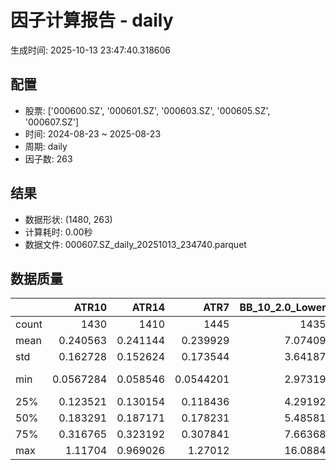 # 因子计算报告 - daily

生成时间: 2025-10-13 23:47:40.318606

## 配置

- 股票: ['000600.SZ', '000601.SZ', '000603.SZ', '000605.SZ', '000607.SZ']
- 时间: 2024-08-23 ~ 2025-08-23
- 周期: daily
- 因子数: 263

## 结果

- 数据形状: (1480, 263)
- 计算耗时: 0.00秒
- 数据文件: 000607.SZ_daily_20251013_234740.parquet

## 数据质量

|       |        ATR10 |       ATR14 |         ATR7 |   BB_10_2.0_Lower |   BB_10_2.0_Middle |   BB_10_2.0_Upper |   BB_10_2.0_Width |   BB_15_2.0_Lower |   BB_15_2.0_Middle |   BB_15_2.0_Upper |   BB_15_2.0_Width |   BB_20_2.0_Lower |   BB_20_2.0_Middle |   BB_20_2.0_Upper |   BB_20_2.0_Width |    BOLB_20 |     CCI10 |     CCI14 |     CCI20 |      EMA12 |      EMA15 |      EMA20 |       EMA3 |       EMA5 |       EMA8 |    FIXLB10 |     FIXLB3 |     FIXLB5 |     FIXLB8 |     FMAX10 |     FMAX15 |     FMAX20 |      FMAX5 |    FMEAN10 |    FMEAN15 |    FMEAN20 |     FMEAN5 |     FMIN10 |     FMIN15 |     FMIN20 |      FMIN5 |     FSTD10 |     FSTD15 |     FSTD20 |      FSTD5 |   Flow_Price_Divergence |   Flow_Reversal_Ratio |   Flow_Tier_Ratio_Delta |   Institutional_Absorption |    LEXLB10 |     LEXLB3 |     LEXLB5 |     LEXLB8 |   LargeOrder_Ratio |       MA10 |       MA15 |       MA20 |        MA3 |        MA5 |        MA8 |         MACD |   MACD_12_26_9 |   MACD_6_13_4 |   MACD_8_17_5 |      MACD_HIST |   MACD_SIGNAL |   MEANLB10 |    MEANLB3 |    MEANLB5 |    MEANLB8 |       MSTD10 |       MSTD15 |        MSTD5 |   MainFlow_Momentum |   MainNetInflow_Rate |     Momentum1 |    Momentum10 |    Momentum12 |    Momentum15 |    Momentum20 |     Momentum3 |     Momentum5 |     Momentum8 |   MoneyFlow_Consensus |   MoneyFlow_Hierarchy |   Northbound_NetInflow_Rate |              OBV |   OBV_SMA10 |   OBV_SMA15 |   OBV_SMA20 |   OBV_SMA5 |   OrderConcentration |   Position10 |   Position12 |   Position15 |   Position20 |   Position25 |   Position30 |   Position5 |   Position8 |       RAND |     RANDNX |      RANDX |      RPROB |    RPROBCX |    RPROBNX |     RPROBX |       RSI |     RSI10 |     RSI14 |       RSI7 |       STCX |          STOCH |   STOCH_10_14 |   STOCH_14_20 |   STOCH_7_10 |        STX |   SuperLargeOrder_Ratio |   TA_ADXR_14 |   TA_ADX_14 |   TA_APO_fastperiod12_matype0_slowperiod26 |   TA_AROONOSC_14 |   TA_AROON_14_down |   TA_AROON_14_up |   TA_CCI_14 |   TA_CDL2CROWS |   TA_CDL3BLACKCROWS |   TA_CDL3INSIDE |   TA_CDL3LINESTRIKE |   TA_CDL3OUTSIDE |   TA_CDL3STARSINSOUTH |   TA_CDL3WHITESOLDIERS |   TA_CDLABANDONEDBABY |   TA_CDLADVANCEBLOCK |   TA_CDLBELTHOLD |   TA_CDLBREAKAWAY |   TA_CDLCLOSINGMARUBOZU |   TA_CDLCONCEALBABYSWALL |   TA_CDLCOUNTERATTACK |   TA_CDLDARKCLOUDCOVER |   TA_CDLDOJI |   TA_CDLDOJISTAR |   TA_CDLDRAGONFLYDOJI |   TA_CDLENGULFING |   TA_CDLEVENINGDOJISTAR |   TA_CDLEVENINGSTAR |   TA_CDLGAPSIDESIDEWHITE |   TA_CDLGRAVESTONEDOJI |   TA_CDLHAMMER |   TA_CDLHANGINGMAN |   TA_CDLHARAMI |   TA_CDLHARAMICROSS |   TA_CDLHIGHWAVE |   TA_CDLHIKKAKE |   TA_CDLHOMINGPIGEON |   TA_CDLIDENTICAL3CROWS |   TA_CDLINNECK |   TA_CDLINVERTEDHAMMER |   TA_CDLKICKING |   TA_CDLKICKINGBYLENGTH |   TA_CDLLADDERBOTTOM |   TA_CDLLONGLEGGEDDOJI |   TA_CDLLONGLINE |   TA_CDLMARUBOZU |   TA_CDLMATCHINGLOW |   TA_CDLMATHOLD |   TA_CDLMORNINGDOJISTAR |   TA_CDLMORNINGSTAR |   TA_CDLONNECK |   TA_CDLPIERCING |   TA_CDLRICKSHAWMAN |   TA_CDLRISEFALL3METHODS |   TA_CDLSEPARATINGLINES |   TA_CDLSHOOTINGSTAR |   TA_CDLSHORTLINE |   TA_CDLSPINNINGTOP |   TA_CDLSTALLEDPATTERN |   TA_CDLSTICKSANDWICH |   TA_CDLTAKURI |   TA_CDLTASUKIGAP |   TA_CDLTHRUSTING |   TA_CDLTRISTAR |   TA_CDLUNIQUE3RIVER |   TA_CDLUPSIDEGAP2CROWS |   TA_CDLXSIDEGAP3METHODS |   TA_DEMA_10 |   TA_DEMA_20 |   TA_DEMA_5 |   TA_DX_14 |   TA_EMA_10 |   TA_EMA_20 |   TA_EMA_30 |   TA_EMA_5 |   TA_EMA_60 |   TA_KAMA_10 |   TA_KAMA_20 |   TA_MFI_14 |   TA_MIDPRICE_10 |   TA_MIDPRICE_20 |   TA_MIDPRICE_5 |   TA_MOM_10 |   TA_ROCP_10 |   TA_ROCR100_10 |   TA_ROCR_10 |   TA_ROC_10 |   TA_RSI_14 |     TA_SAR |   TA_SMA_10 |   TA_SMA_20 |   TA_SMA_30 |   TA_SMA_5 |   TA_SMA_60 |   TA_STOCHF_D |   TA_STOCHF_K |   TA_STOCHRSI_fastd_period3_fastk_period5_timeperiod14_D |   TA_STOCHRSI_fastd_period3_fastk_period5_timeperiod14_K |   TA_STOCH_D |   TA_STOCH_K |   TA_T3_10 |   TA_T3_20 |    TA_T3_5 |   TA_TEMA_10 |   TA_TEMA_20 |   TA_TEMA_5 |   TA_TRIMA_10 |   TA_TRIMA_20 |   TA_TRIMA_5 |   TA_TRIX_14 |   TA_ULTOSC_timeperiod17_timeperiod214_timeperiod328 |   TA_WILLR_14 |   TA_WMA_10 |   TA_WMA_20 |   TA_WMA_5 |   TRENDLB10 |     TRENDLB3 |     TRENDLB5 |    TRENDLB8 |     Trend10 |     Trend12 |     Trend15 |     Trend20 |     Trend25 |       Trend5 |      Trend8 |     VWAP10 |     VWAP15 |     VWAP20 |     VWAP25 |     VWAP30 |   Volume_Momentum10 |   Volume_Momentum15 |   Volume_Momentum20 |   Volume_Momentum25 |   Volume_Momentum30 |   Volume_Ratio10 |   Volume_Ratio15 |   Volume_Ratio20 |   Volume_Ratio25 |   Volume_Ratio30 |   WILLR14 |   WILLR18 |   WILLR21 |    WILLR9 |
|:------|-------------:|------------:|-------------:|------------------:|-------------------:|------------------:|------------------:|------------------:|-------------------:|------------------:|------------------:|------------------:|-------------------:|------------------:|------------------:|-----------:|----------:|----------:|----------:|-----------:|-----------:|-----------:|-----------:|-----------:|-----------:|-----------:|-----------:|-----------:|-----------:|-----------:|-----------:|-----------:|-----------:|-----------:|-----------:|-----------:|-----------:|-----------:|-----------:|-----------:|-----------:|-----------:|-----------:|-----------:|-----------:|------------------------:|----------------------:|------------------------:|---------------------------:|-----------:|-----------:|-----------:|-----------:|-------------------:|-----------:|-----------:|-----------:|-----------:|-----------:|-----------:|-------------:|---------------:|--------------:|--------------:|---------------:|--------------:|-----------:|-----------:|-----------:|-----------:|-------------:|-------------:|-------------:|--------------------:|---------------------:|--------------:|--------------:|--------------:|--------------:|--------------:|--------------:|--------------:|--------------:|----------------------:|----------------------:|----------------------------:|-----------------:|------------:|------------:|------------:|-----------:|---------------------:|-------------:|-------------:|-------------:|-------------:|-------------:|-------------:|------------:|------------:|-----------:|-----------:|-----------:|-----------:|-----------:|-----------:|-----------:|----------:|----------:|----------:|-----------:|-----------:|---------------:|--------------:|--------------:|-------------:|-----------:|------------------------:|-------------:|------------:|-------------------------------------------:|-----------------:|-------------------:|-----------------:|------------:|---------------:|--------------------:|----------------:|--------------------:|-----------------:|----------------------:|-----------------------:|----------------------:|---------------------:|-----------------:|------------------:|------------------------:|-------------------------:|----------------------:|-----------------------:|-------------:|-----------------:|----------------------:|------------------:|------------------------:|--------------------:|-------------------------:|-----------------------:|---------------:|-------------------:|---------------:|--------------------:|-----------------:|----------------:|---------------------:|------------------------:|---------------:|-----------------------:|----------------:|------------------------:|---------------------:|-----------------------:|-----------------:|-----------------:|--------------------:|----------------:|------------------------:|--------------------:|---------------:|-----------------:|--------------------:|-------------------------:|------------------------:|---------------------:|------------------:|--------------------:|-----------------------:|----------------------:|---------------:|------------------:|------------------:|----------------:|---------------------:|------------------------:|-------------------------:|-------------:|-------------:|------------:|-----------:|------------:|------------:|------------:|-----------:|------------:|-------------:|-------------:|------------:|-----------------:|-----------------:|----------------:|------------:|-------------:|----------------:|-------------:|------------:|------------:|-----------:|------------:|------------:|------------:|-----------:|------------:|--------------:|--------------:|---------------------------------------------------------:|---------------------------------------------------------:|-------------:|-------------:|-----------:|-----------:|-----------:|-------------:|-------------:|------------:|--------------:|--------------:|-------------:|-------------:|-----------------------------------------------------:|--------------:|------------:|------------:|-----------:|------------:|-------------:|-------------:|------------:|------------:|------------:|------------:|------------:|------------:|-------------:|------------:|-----------:|-----------:|-----------:|-----------:|-----------:|--------------------:|--------------------:|--------------------:|--------------------:|--------------------:|-----------------:|-----------------:|-----------------:|-----------------:|-----------------:|----------:|----------:|----------:|----------:|
| count | 1430         | 1410        | 1445         |        1435       |         1435       |        1435       |        1435       |        1410       |         1410       |        1410       |        1410       |        1385       |         1385       |        1385       |        1385       | 1480       | 1390      | 1350      | 1290      | 1480       | 1480       | 1480       | 1480       | 1480       | 1480       | 1480       | 1480       | 1480       | 1480       | 1435       | 1410       | 1385       | 1460       | 1480       | 1480       | 1480       | 1480       | 1480       | 1480       | 1480       | 1480       | 1480       | 1480       | 1480       | 1480       |              208        |           1480        |             929         |                1480        | 1480       | 1480       | 1480       | 1480       |                  0 | 1435       | 1410       | 1385       | 1470       | 1460       | 1445       | 1315         |   1315         |  1405         |  1380         | 1315           |  1315         | 1480       | 1480       | 1480       | 1480       | 1435         | 1410         | 1460         |                   0 |        1464          | 1430          | 1430          | 1430          | 1430          | 1430          | 1430          | 1430          | 1430          |           1475        |        1197           |               1464          |   1480           |  1435       |  1410       |  1385       | 1460       |        1197          |  1435        |  1425        |  1410        |  1385        |  1360        |  1335        | 1460        | 1445        | 1480       | 1480       | 1480       | 1480       | 1480       | 1480       | 1480       | 1410      | 1430      | 1410      | 1445       | 1480       | 1395           |     1305      |    1225       |   1360       | 1480       |                       0 |    1345      |   1345      |                                 1425       |       1480       |         1480       |       1480       |   1350      |   1480         |         1480        |      1480       |          1480       |       1480       |             1465      |             1480       |          1480         |          1480        |      1480        |              1480 |              1480       |                     1480 |                  1480 |            1480        |    1480      |      1480        |           1480        |        1480       |             1480        |         1480        |             1480         |            1480        |     1480       |         1480       |    1480        |          1480       |       1480       |       1480      |          1480        |             1480        |           1480 |            1480        |            1480 |                    1480 |                 1480 |             1480       |       1480       |      1480        |         1480        |            1480 |             1480        |         1480        |   1480         |     1480         |          1480       |                     1480 |             1480        |           1480       |         1480      |          1480       |            1480        |           1480        |    1480        |              1480 |       1480        |    1480         |                 1480 |                    1480 |             1480         |   1480       |   1480       |  1480       | 1480       |  1480       |  1480       |  1480       | 1480       |  1480       |   1435       |   1385       |  1480       |       1480       |       1480       |      1480       |  1480       |   1480       |      1480       |   1480       | 1430        |   1410      | 1480       |  1435       |  1385       |  1335       | 1460       |  1185       |    1480       |    1480       |                                               1480       |                                               1480       |   1480       |   1480       | 1480       | 1480       | 1480       |   1480       |   1480       |  1480       |    1435       |    1385       |   1460       |   1480       |                                           1480       |     1415      |  1435       |  1385       | 1460       | 1435        | 1470         | 1460         | 1445        | 1435        | 1425        | 1410        | 1385        | 1360        | 1460         | 1445        | 1385       | 1385       | 1385       | 1385       | 1385       |       1430          |       1430          |       1430          |       1430          |       1430          |       1480       |       1480       |       1480       |       1480       |       1480       | 1415      | 1395      | 1380      | 1440      |
| mean  |    0.240563  |    0.241144 |    0.239929  |           7.07409 |            7.1166  |           7.1591  |           7.1166  |           7.07144 |            7.12522 |           7.179   |           7.12522 |           7.07096 |            7.13452 |           7.19808 |           7.13452 |    7.10338 |   17.1235 |   24.391  |   23.0953 |    7.04784 |    7.03289 |    7.00799 |    7.09293 |    7.08277 |    7.06775 |    7.10338 |    7.10338 |    7.10338 |    7.10338 |    7.1166  |    7.12522 |    7.13452 |    7.1084  |    7.10338 |    7.10338 |    7.10338 |    7.10338 |    7.10338 |    7.10338 |    7.10338 |    7.10338 |    7.10338 |    7.10338 |    7.10338 |    7.10338 |               -0.104619 |              0.829054 |               0.61044   |                   0.185811 |    7.10338 |    7.10338 |    7.10338 |    7.10338 |                nan |    7.1166  |    7.12522 |    7.13452 |    7.10574 |    7.1084  |    7.11323 |    0.0757432 |      0.0757432 |     0.0374547 |     0.0490839 |   -0.00156337  |     0.0773065 |    7.10338 |    7.10338 |    7.10338 |    7.10338 |    0.224014  |    0.278345  |    0.155542  |                 nan |          -0.00974288 |    0.0204607  |    0.0204607  |    0.0204607  |    0.0204607  |    0.0204607  |    0.0204607  |    0.0204607  |    0.0204607  |              0.404418 |        -904.214       |                 -0.0035979  |      1.03986e+06 |     7.1166  |     7.12522 |     7.13452 |    7.1084  |         390.589      |     0.485801 |     0.486937 |     0.492525 |     0.502176 |     0.511151 |     0.512999 |    0.482634 |    0.48501  |    7.10338 |    7.10338 |    7.10338 |    7.10338 |    7.10338 |    7.10338 |    7.10338 |   53.1544 |   52.8343 |   53.1544 |   52.4946  |    7.10338 |   49.2552      |       48.3577 |      48.0441  |     48.5418  |    7.10338 |                     nan |      28.1643 |     28.1643 |                                    7.11998 |          7.10338 |            7.10338 |          7.10338 |     24.391  |     -0.0675676 |           -0.135135 |         0.27027 |             0.27027 |         -1.75676 |               51.8058 |                0.27027 |            -0.0675676 |            -0.608108 |         0.945946 |                 0 |                 1.35135 |                        0 |                     0 |              -0.405405 |      25.8108 |         0.135135 |              0.878378 |          -4.01351 |               -0.337838 |           -0.540541 |               -0.0675676 |               0.810811 |        2.56757 |           -1.95946 |       0.648649 |             1.02703 |          2.22973 |          0      |             0.135135 |               -0.202703 |              0 |               0.743243 |               0 |                       0 |                    0 |                8.10811 |          1.08108 |         0.675676 |            0.878378 |               0 |                0.540541 |            0.878378 |     -0.0675676 |        0.0675676 |             5.54054 |                        0 |               -0.540541 |             -0.27027 |           16.4189 |             2.02703 |              -0.472973 |              0.135135 |       0.878378 |                 0 |         -0.472973 |      -0.0675676 |                    0 |                       0 |               -0.0675676 |      7.05779 |      7.00799 |     7.08277 |    7.10338 |     7.05779 |     7.00799 |     6.9587  |    7.08277 |     6.81924 |      7.1166  |      7.13452 |     7.10338 |          7.10338 |          7.10338 |         7.10338 |     7.10338 |      7.10338 |         7.10338 |      7.10338 |    2.04607  |     53.1544 |    7.10338 |     7.1166  |     7.13452 |     7.15407 |    7.1084  |     7.17654 |       7.10338 |       7.10338 |                                                  7.10338 |                                                  7.10338 |      7.10338 |      7.10338 |    7.10338 |    7.10338 |    7.10338 |      7.05779 |      7.00799 |     7.08277 |       7.1166  |       7.13452 |      7.1084  |      7.10338 |                                              7.10338 |      -50.9835 |     7.1166  |     7.13452 |    7.1084  |    0.146369 |    0.047695  |    0.0657309 |    0.118395 |    0.146369 |    0.178321 |    0.230104 |    0.314562 |    0.387196 |    0.0657309 |    0.118395 |    7.22916 |    7.22916 |    7.22916 |    7.22916 |    7.22916 |          0.0204607  |          0.0204607  |          0.0204607  |          0.0204607  |          0.0204607  |          7.10338 |          7.10338 |          7.10338 |          7.10338 |          7.10338 |  -50.9835 |  -50.3153 |  -49.5512 |  -51.3219 |
| std   |    0.162728  |    0.152624 |    0.173544  |           3.64187 |            3.66227 |           3.68315 |           3.66227 |           3.62955 |            3.65501 |           3.68111 |           3.65501 |           3.61799 |            3.64757 |           3.67792 |           3.64757 |    3.67938 |   89.4037 |   92.2664 |   88.1533 |    3.63822 |    3.62851 |    3.61298 |    3.67036 |    3.66257 |    3.65176 |    3.67938 |    3.67938 |    3.67938 |    3.67938 |    3.66227 |    3.65501 |    3.64757 |    3.67089 |    3.67938 |    3.67938 |    3.67938 |    3.67938 |    3.67938 |    3.67938 |    3.67938 |    3.67938 |    3.67938 |    3.67938 |    3.67938 |    3.67938 |                0.50889  |              0.376589 |               8.90345   |                   0.389085 |    3.67938 |    3.67938 |    3.67938 |    3.67938 |                nan |    3.66227 |    3.65501 |    3.64757 |    3.67498 |    3.67089 |    3.66548 |    0.230143  |      0.230143  |     0.181624  |     0.195786  |    0.0841467   |     0.210374  |    3.67938 |    3.67938 |    3.67938 |    3.67938 |    0.245179  |    0.282476  |    0.184998  |                 nan |           0.02418    |    0.0988058  |    0.0988058  |    0.0988058  |    0.0988058  |    0.0988058  |    0.0988058  |    0.0988058  |    0.0988058  |              0.213165 |      507835           |                  0.0166479  |      1.77522e+06 |     3.66227 |     3.65501 |     3.64757 |    3.67089 |      258981          |     0.309769 |     0.308908 |     0.305102 |     0.295661 |     0.291293 |     0.280816 |    0.317493 |    0.310292 |    3.67938 |    3.67938 |    3.67938 |    3.67938 |    3.67938 |    3.67938 |    3.67938 |   11.6181 |   14.0964 |   11.6181 |   17.0687  |    3.67938 |   28.6635      |       19.4775 |      18.2942  |     20.3274  |    3.67938 |                     nan |      10.8142 |     10.8142 |                                    3.65934 |          3.67938 |            3.67938 |          3.67938 |     92.2664 |      2.59938   |            3.67483  |         8.21828 |             5.19348 |         18.6682  |               25.8003 |                5.19348 |             2.59938   |             7.77701  |        32.4634   |                 0 |                41.0914  |                        0 |                     0 |               6.35637  |      43.7742 |        22.3678   |              9.33409  |          32.7896  |                5.80452  |            7.33473  |                7.80047   |               8.97096  |       15.8219  |           13.8649  |      28.9105   |            20.3159  |         29.6776  |         33.7032 |             3.67483  |                4.49921  |              0 |               8.59196  |               0 |                       0 |                    0 |               27.3052  |         38.2005  |        20.4633   |            9.33409  |               0 |                7.33473  |            9.33409  |      2.59938   |        2.59938   |            22.8847  |                        0 |                8.20493  |              5.19348 |           46.3037 |            39.554   |               6.86334  |              3.67483  |       9.33409  |                 0 |          6.86334  |       2.59938   |                    0 |                       0 |                4.50327   |      3.64489 |      3.61298 |     3.66257 |    3.67938 |     3.64489 |     3.61298 |     3.58398 |    3.66257 |     3.5089  |      3.66227 |      3.64757 |     3.67938 |          3.67938 |          3.67938 |         3.67938 |     3.67938 |      3.67938 |         3.67938 |      3.67938 |    9.88058  |     11.6181 |    3.67938 |     3.66227 |     3.64757 |     3.63325 |    3.67089 |     3.58981 |       3.67938 |       3.67938 |                                                  3.67938 |                                                  3.67938 |      3.67938 |      3.67938 |    3.67938 |    3.67938 |    3.67938 |      3.64489 |      3.61298 |     3.66257 |       3.66227 |       3.64757 |      3.67089 |      3.67938 |                                              3.67938 |       30.723  |     3.66227 |     3.64757 |    3.67089 |    1.19287  |    0.866809  |    1.03043   |    1.15143  |    1.19287  |    1.2242   |    1.26161  |    1.28916  |    1.30767  |    1.03043   |    1.15143  |    3.66883 |    3.66883 |    3.66883 |    3.66883 |    3.66883 |          0.0988058  |          0.0988058  |          0.0988058  |          0.0988058  |          0.0988058  |          3.67938 |          3.67938 |          3.67938 |          3.67938 |          3.67938 |   30.723  |   29.8258 |   29.4048 |   30.976  |
| min   |    0.0567284 |    0.058546 |    0.0544201 |           2.97319 |            2.991   |           3.00881 |           2.991   |           2.9943  |            3.01    |           3.0257  |           3.01    |           3.00847 |            3.023   |           3.03753 |           3.023   |    2.88    | -366.66   | -250.9    | -220.029  |    2.94409 |    2.94903 |    2.95492 |    2.90563 |    2.91951 |    2.93354 |    2.88    |    2.88    |    2.88    |    2.88    |    2.991   |    3.01    |    3.023   |    2.916   |    2.88    |    2.88    |    2.88    |    2.88    |    2.88    |    2.88    |    2.88    |    2.88    |    2.88    |    2.88    |    2.88    |    2.88    |               -0.997125 |              0        |              -1         |                   0        |    2.88    |    2.88    |    2.88    |    2.88    |                nan |    2.991   |    3.01    |    3.023   |    2.90333 |    2.916   |    2.95875 |   -0.41415   |     -0.41415   |    -0.794581  |    -0.66478   |   -0.457906    |    -0.357768  |    2.88    |    2.88    |    2.88    |    2.88    |    0         |    0.0282506 |    0         |                 nan |          -0.0752822  |   -0.347376   |   -0.347376   |   -0.347376   |   -0.347376   |   -0.347376   |   -0.347376   |   -0.347376   |   -0.347376   |              0        |          -3.72468e+06 |                 -0.0808821  |     -4.88222e+06 |     2.991   |     3.01    |     3.023   |    2.916   |          -1.8127e+06 |     0        |     0        |     0        |     0        |     0        |     0        |    0        |    0        |    2.88    |    2.88    |    2.88    |    2.88    |    2.88    |    2.88    |    2.88    |   15.2009 |   13.0678 |   15.2009 |    8.62614 |    2.88    |   -1.05101e-14 |        5.7331 |       8.14046 |      5.52751 |    2.88    |                     nan |       7.8312 |      7.8312 |                                    2.99917 |          2.88    |            2.88    |          2.88    |   -250.9    |   -100         |         -100        |      -100       |             0       |       -100       |                0      |                0       |          -100         |          -100        |      -100        |                 0 |              -100       |                        0 |                     0 |            -100        |       0      |      -100        |              0        |        -100       |             -100        |         -100        |             -100         |               0        |        0       |         -100       |    -100        |          -100       |       -100       |       -200      |             0        |             -100        |              0 |               0        |               0 |                       0 |                    0 |                0       |       -100       |      -100        |            0        |               0 |                0        |            0        |   -100         |        0         |             0       |                        0 |             -100        |           -100       |         -100      |          -100       |            -100        |              0        |       0        |                 0 |       -100        |    -100         |                    0 |                       0 |             -100         |      2.93993 |      2.95492 |     2.91951 |    2.88    |     2.93993 |     2.95492 |     2.9619  |    2.91951 |     2.97019 |      2.991   |      3.023   |     2.88    |          2.88    |          2.88    |         2.88    |     2.88    |      2.88    |         2.88    |      2.88    |  -34.7376   |     15.2009 |    2.88    |     2.991   |     3.023   |     3.07733 |    2.916   |     3.37533 |       2.88    |       2.88    |                                                  2.88    |                                                  2.88    |      2.88    |      2.88    |    2.88    |    2.88    |    2.88    |      2.93993 |      2.95492 |     2.91951 |       2.991   |       3.023   |      2.916   |      2.88    |                                              2.88    |     -100      |     2.991   |     3.023   |    2.916   |   -2.67192  |   -1.1547    |   -1.78424   |   -2.38903  |   -2.67192  |   -2.95161  |   -3.05459  |   -3.24633  |   -3.17333  |   -1.78424   |   -2.38903  |    3.0327  |    3.0327  |    3.0327  |    3.0327  |    3.0327  |         -0.347376   |         -0.347376   |         -0.347376   |         -0.347376   |         -0.347376   |          2.88    |          2.88    |          2.88    |          2.88    |          2.88    | -100      | -100      | -100      | -100      |
| 25%   |    0.123521  |    0.130154 |    0.118436  |           4.29192 |            4.312   |           4.33194 |           4.312   |           4.28595 |            4.3155  |           4.34497 |           4.3155  |           4.26855 |            4.3045  |           4.33526 |           4.3045  |    4.3175  |  -45.9829 |  -41.1234 |  -37.2028 |    4.2797  |    4.27055 |    4.25226 |    4.30485 |    4.3091  |    4.29693 |    4.3175  |    4.3175  |    4.3175  |    4.3175  |    4.312   |    4.3155  |    4.3045  |    4.314   |    4.3175  |    4.3175  |    4.3175  |    4.3175  |    4.3175  |    4.3175  |    4.3175  |    4.3175  |    4.3175  |    4.3175  |    4.3175  |    4.3175  |               -0.527019 |              1        |              -0.273414  |                   0        |    4.3175  |    4.3175  |    4.3175  |    4.3175  |                nan |    4.312   |    4.3155  |    4.3045  |    4.30833 |    4.314   |    4.30375 |   -0.0434837 |     -0.0434837 |    -0.0442784 |    -0.0445645 |   -0.0305094   |    -0.0340211 |    4.3175  |    4.3175  |    4.3175  |    4.3175  |    0.0823606 |    0.10463   |    0.0539209 |                 nan |          -0.025988   |   -0.0326235  |   -0.0326235  |   -0.0326235  |   -0.0326235  |   -0.0326235  |   -0.0326235  |   -0.0326235  |   -0.0326235  |              0.2      |      -16414.9         |                 -0.0116196  |  64405           |     4.312   |     4.3155  |     4.3045  |    4.314   |       -7749.81       |     0.203547 |     0.208333 |     0.215304 |     0.251592 |     0.28869  |     0.299718 |    0.2      |    0.206522 |    4.3175  |    4.3175  |    4.3175  |    4.3175  |    4.3175  |    4.3175  |    4.3175  |   45.3284 |   43.5232 |   45.3284 |   40.7565  |    4.3175  |   22.6782      |       33.5854 |      35.0567  |     32.7612  |    4.3175  |                     nan |      20.0604 |     20.0604 |                                    4.31667 |          4.3175  |            4.3175  |          4.3175  |    -41.1234 |      0         |            0        |         0       |             0       |          0       |               30.418  |                0       |             0         |             0        |         0        |                 0 |                 0       |                        0 |                     0 |               0        |       0      |         0        |              0        |           0       |                0        |            0        |                0         |               0        |        0       |            0       |       0        |             0       |          0       |          0      |             0        |                0        |              0 |               0        |               0 |                       0 |                    0 |                0       |          0       |         0        |            0        |               0 |                0        |            0        |      0         |        0         |             0       |                        0 |                0        |              0       |            0      |             0       |               0        |              0        |       0        |                 0 |          0        |       0         |                    0 |                       0 |                0         |      4.28937 |      4.25226 |     4.3091  |    4.3175  |     4.28937 |     4.25226 |     4.20766 |    4.3091  |     4.10055 |      4.312   |      4.3045  |     4.3175  |          4.3175  |          4.3175  |         4.3175  |     4.3175  |      4.3175  |         4.3175  |      4.3175  |   -3.26235  |     45.3284 |    4.3175  |     4.312   |     4.3045  |     4.27533 |    4.314   |     4.20183 |       4.3175  |       4.3175  |                                                  4.3175  |                                                  4.3175  |      4.3175  |      4.3175  |    4.3175  |    4.3175  |    4.3175  |      4.28937 |      4.25226 |     4.3091  |       4.312   |       4.3045  |      4.314   |      4.3175  |                                              4.3175  |      -78.9474 |     4.312   |     4.3045  |    4.314   |   -0.870042 |   -0.850965  |   -0.872558  |   -0.86554  |   -0.870042 |   -0.84248  |   -0.758583 |   -0.645608 |   -0.580584 |   -0.872558  |   -0.86554  |    4.35166 |    4.35166 |    4.35166 |    4.35166 |    4.35166 |         -0.0326235  |         -0.0326235  |         -0.0326235  |         -0.0326235  |         -0.0326235  |          4.3175  |          4.3175  |          4.3175  |          4.3175  |          4.3175  |  -78.9474 |  -76.9231 |  -73.8629 |  -79.5665 |
| 50%   |    0.183291  |    0.187171 |    0.178231  |           5.48581 |            5.525   |           5.58019 |           5.525   |           5.4872  |            5.543   |           5.59198 |           5.543   |           5.48392 |            5.546   |           5.60726 |           5.546   |    5.555   |   13.8393 |   16.1206 |   14.5688 |    5.45927 |    5.43527 |    5.41286 |    5.55234 |    5.5156  |    5.49432 |    5.555   |    5.555   |    5.555   |    5.555   |    5.525   |    5.543   |    5.546   |    5.548   |    5.555   |    5.555   |    5.555   |    5.555   |    5.555   |    5.555   |    5.555   |    5.555   |    5.555   |    5.555   |    5.555   |    5.555   |               -0.135523 |              1        |               0.0165436 |                   0        |    5.555   |    5.555   |    5.555   |    5.555   |                nan |    5.525   |    5.543   |    5.546   |    5.56667 |    5.548   |    5.52625 |    0.0499697 |      0.0499697 |     0.0209535 |     0.0327377 |   -0.000221199 |     0.0551534 |    5.555   |    5.555   |    5.555   |    5.555   |    0.139603  |    0.177235  |    0.0943662 |                 nan |          -0.0107429  |    0.00971365 |    0.00971365 |    0.00971365 |    0.00971365 |    0.00971365 |    0.00971365 |    0.00971365 |    0.00971365 |              0.4      |       -3420.93        |                 -0.0039478  | 808554           |     5.525   |     5.543   |     5.546   |    5.548   |       -1425.41       |     0.488372 |     0.494624 |     0.5      |     0.512821 |     0.519014 |     0.528302 |    0.470588 |    0.47619  |    5.555   |    5.555   |    5.555   |    5.555   |    5.555   |    5.555   |    5.555   |   53.0309 |   52.4379 |   53.0309 |   51.9554  |    5.555   |   52.5526      |       51.1928 |      50.9452  |     49.8394  |    5.555   |                     nan |      26.9619 |     26.9619 |                                    5.53083 |          5.555   |            5.555   |          5.555   |     16.1206 |      0         |            0        |         0       |             0       |          0       |               51.9794 |                0       |             0         |             0        |         0        |                 0 |                 0       |                        0 |                     0 |               0        |       0      |         0        |              0        |           0       |                0        |            0        |                0         |               0        |        0       |            0       |       0        |             0       |          0       |          0      |             0        |                0        |              0 |               0        |               0 |                       0 |                    0 |                0       |          0       |         0        |            0        |               0 |                0        |            0        |      0         |        0         |             0       |                        0 |                0        |              0       |            0      |             0       |               0        |              0        |       0        |                 0 |          0        |       0         |                    0 |                       0 |                0         |      5.48189 |      5.41286 |     5.5156  |    5.555   |     5.48189 |     5.41286 |     5.39681 |    5.5156  |     5.35297 |      5.525   |      5.546   |     5.555   |          5.555   |          5.555   |         5.555   |     5.555   |      5.555   |         5.555   |      5.555   |    0.971365 |     53.0309 |    5.555   |     5.525   |     5.546   |     5.52767 |    5.548   |     5.5485  |       5.555   |       5.555   |                                                  5.555   |                                                  5.555   |      5.555   |      5.555   |    5.555   |    5.555   |    5.555   |      5.48189 |      5.41286 |     5.5156  |       5.525   |       5.546   |      5.548   |      5.555   |                                              5.555   |      -50      |     5.525   |     5.546   |    5.548   |    0.137623 |    0.0739221 |    0.0623166 |    0.136083 |    0.137623 |    0.20934  |    0.233774 |    0.283682 |    0.372021 |    0.0623166 |    0.136083 |    5.70418 |    5.70418 |    5.70418 |    5.70418 |    5.70418 |          0.00971365 |          0.00971365 |          0.00971365 |          0.00971365 |          0.00971365 |          5.555   |          5.555   |          5.555   |          5.555   |          5.555   |  -50      |  -48.7395 |  -48.155  |  -52.2233 |
| 75%   |    0.316765  |    0.323192 |    0.307841  |           7.66368 |            7.6985  |           7.75714 |           7.6985  |           7.6255  |            7.68067 |           7.74091 |           7.68067 |           7.58076 |            7.646   |           7.70479 |           7.646   |    7.7225  |   72.5114 |   76.5466 |   74.5926 |    7.63724 |    7.63287 |    7.60687 |    7.7056  |    7.67383 |    7.64879 |    7.7225  |    7.7225  |    7.7225  |    7.7225  |    7.6985  |    7.68067 |    7.646   |    7.7     |    7.7225  |    7.7225  |    7.7225  |    7.7225  |    7.7225  |    7.7225  |    7.7225  |    7.7225  |    7.7225  |    7.7225  |    7.7225  |    7.7225  |                0.314717 |              1        |               0.425154  |                   0        |    7.7225  |    7.7225  |    7.7225  |    7.7225  |                nan |    7.6985  |    7.68067 |    7.646   |    7.705   |    7.7     |    7.705   |    0.146928  |      0.146928  |     0.0801107 |     0.0917157 |    0.0288134   |     0.141415  |    7.7225  |    7.7225  |    7.7225  |    7.7225  |    0.270323  |    0.357149  |    0.179694  |                 nan |           0.00560906 |    0.0545214  |    0.0545214  |    0.0545214  |    0.0545214  |    0.0545214  |    0.0545214  |    0.0545214  |    0.0545214  |              0.6      |        5093.72        |                  0.00283649 |      1.51067e+06 |     7.6985  |     7.68067 |     7.646   |    7.7     |        2598.2        |     0.743888 |     0.735294 |     0.732394 |     0.740741 |     0.745532 |     0.734375 |    0.740185 |    0.75     |    7.7225  |    7.7225  |    7.7225  |    7.7225  |    7.7225  |    7.7225  |    7.7225  |   59.3772 |   61.0988 |   59.3772 |   63.6791  |    7.7225  |   73.8568      |       62.7115 |      60.9757  |     62.9627  |    7.7225  |                     nan |      34.838  |     34.838  |                                    7.7025  |          7.7225  |            7.7225  |          7.7225  |     76.5466 |      0         |            0        |         0       |             0       |          0       |               72.6341 |                0       |             0         |             0        |         0        |                 0 |                 0       |                        0 |                     0 |               0        |     100      |         0        |              0        |           0       |                0        |            0        |                0         |               0        |        0       |            0       |       0        |             0       |          0       |          0      |             0        |                0        |              0 |               0        |               0 |                       0 |                    0 |                0       |          0       |         0        |            0        |               0 |                0        |            0        |      0         |        0         |             0       |                        0 |                0        |              0       |            0      |             0       |               0        |              0        |       0        |                 0 |          0        |       0         |                    0 |                       0 |                0         |      7.64512 |      7.60687 |     7.67383 |    7.7225  |     7.64512 |     7.60687 |     7.60455 |    7.67383 |     7.62587 |      7.6985  |      7.646   |     7.7225  |          7.7225  |          7.7225  |         7.7225  |     7.7225  |      7.7225  |         7.7225  |      7.7225  |    5.45214  |     59.3772 |    7.7225  |     7.6985  |     7.646   |     7.62217 |    7.7     |     7.62617 |       7.7225  |       7.7225  |                                                  7.7225  |                                                  7.7225  |      7.7225  |      7.7225  |    7.7225  |    7.7225  |    7.7225  |      7.64512 |      7.60687 |     7.67383 |       7.6985  |       7.646   |      7.7     |      7.7225  |                                              7.7225  |      -26.3932 |     7.6985  |     7.646   |    7.7     |    1.08834  |    0.941646  |    0.988455  |    1.05168  |    1.08834  |    1.11633  |    1.18514  |    1.23538  |    1.27218  |    0.988455  |    1.05168  |    7.77635 |    7.77635 |    7.77635 |    7.77635 |    7.77635 |          0.0545214  |          0.0545214  |          0.0545214  |          0.0545214  |          0.0545214  |          7.7225  |          7.7225  |          7.7225  |          7.7225  |          7.7225  |  -26.3932 |  -26.5165 |  -25.7046 |  -25.6261 |
| max   |    1.11704   |    0.969026 |    1.27012   |          16.0884  |           16.155   |          16.2216  |          16.155   |          16.0341  |           16.0993  |          16.1645  |          16.0993  |          15.8384  |           15.924   |          16.0096  |          15.924   |   16.59    |  358.92   |  379.38   |  454.609  |   16.105   |   16.0174  |   15.9593  |   16.453   |   16.3752  |   16.2464  |   16.59    |   16.59    |   16.59    |   16.59    |   16.155   |   16.0993  |   15.924   |   16.46    |   16.59    |   16.59    |   16.59    |   16.59    |   16.59    |   16.59    |   16.59    |   16.59    |   16.59    |   16.59    |   16.59    |   16.59    |                0.903887 |              1        |             267.254     |                   1        |   16.59    |   16.59    |   16.59    |   16.59    |                nan |   16.155   |   16.0993  |   15.924   |   16.56    |   16.46    |   16.2437  |    1.72402   |      1.72402   |     1.55071   |     1.59676   |    0.52303     |     1.3712    |   16.59    |   16.59    |   16.59    |   16.59    |    2.05567   |    2.01454   |    1.64447   |                 nan |           0.125249   |    0.734615   |    0.734615   |    0.734615   |    0.734615   |    0.734615   |    0.734615   |    0.734615   |    0.734615   |              1        |           1.60568e+07 |                  0.147376   |      1.00196e+07 |    16.155   |    16.0993  |    15.924   |   16.46    |           7.9062e+06 |     1        |     1        |     1        |     1        |     1        |     1        |    1        |    1        |   16.59    |   16.59    |   16.59    |   16.59    |   16.59    |   16.59    |   16.59    |   90.6608 |   94.0751 |   90.6608 |   96.795   |   16.59    |  100           |       91.5658 |      86.1872  |     92.0078  |   16.59    |                     nan |      65.6227 |     65.6227 |                                   16.1725  |         16.59    |           16.59    |         16.59    |    379.38   |      0         |            0        |       100       |           100       |        100       |               99.8936 |              100       |             0         |             0        |       100        |                 0 |               100       |                        0 |                     0 |               0        |     100      |       100        |            100        |         100       |                0        |            0        |              100         |             100        |      100       |            0       |     100        |           100       |        100       |        200      |           100        |                0        |              0 |             100        |               0 |                       0 |                    0 |              100       |        100       |       100        |          100        |               0 |              100        |          100        |      0         |      100         |           100       |                        0 |              100        |              0       |          100      |           100       |               0        |            100        |     100        |                 0 |          0        |       0         |                    0 |                       0 |              100         |     16.167   |     15.9593  |    16.3752  |   16.59    |    16.167   |    15.9593  |    15.8712  |   16.3752  |    15.5759  |     16.155   |     15.924   |    16.59    |         16.59    |         16.59    |        16.59    |    16.59    |     16.59    |        16.59    |     16.59    |   73.4615   |     90.6608 |   16.59    |    16.155   |    15.924   |    15.937   |   16.46    |    15.6352  |      16.59    |      16.59    |                                                 16.59    |                                                 16.59    |     16.59    |     16.59    |   16.59    |   16.59    |   16.59    |     16.167   |     15.9593  |    16.3752  |      16.155   |      15.924   |     16.46    |     16.59    |                                             16.59    |       -0      |    16.155   |    15.924   |   16.46    |    2.84605  |    1.1547    |    1.78885   |    2.47487  |    2.84605  |    3.09023  |    3.35419  |    3.78422  |    4.20745  |    1.78885   |    2.47487  |   16.0718  |   16.0718  |   16.0718  |   16.0718  |   16.0718  |          0.734615   |          0.734615   |          0.734615   |          0.734615   |          0.734615   |         16.59    |         16.59    |         16.59    |         16.59    |         16.59    |   -0      |   -0      |   -0      |    0      |